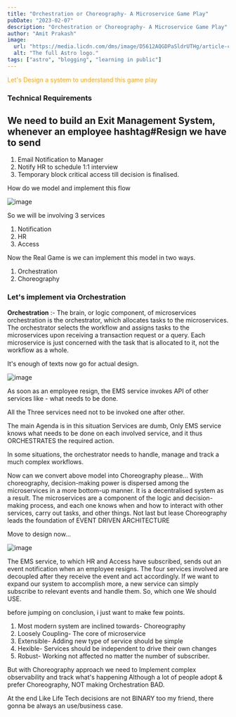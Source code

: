```yaml
---
title: "Orchestration or Choreography- A Microservice Game Play"
pubDate: "2023-02-07"
description: "Orchestration or Choreography- A Microservice Game Play"
author: "Amit Prakash"
image:
  url: "https://media.licdn.com/dms/image/D5612AQGDPaSldrUTHg/article-cover_image-shrink_423_752/0/1675725941348?e=1713398400&v=beta&t=uGXkAASLAqRWMUZhxEZDl_ZmhhBdY2_Rdi21_6QmAlM"
  alt: "The full Astro logo."
tags: ["astro", "blogging", "learning in public"]
---
```


<span style="color:orange">Let's Design a system to understand this game play</span>

### Technical Requirements

## We need to build an Exit Management System, whenever an employee hashtag#Resign we have to send
1. Email Notification to Manager
2. Notify HR to schedule 1:1 interview
3. Temporary block critical access till decision is finalised.

How do we model and implement this flow

![image](https://media.licdn.com/dms/image/D5612AQHK83puWR92Og/article-inline_image-shrink_1000_1488/0/1675723397773?e=1713398400&v=beta&t=PoG18yFOfS3cmTJYDvEgQD35wGVHb5shkhnWblT_0ns)

So we will be involving 3 services 
1. Notification 
2. HR 
3. Access

Now the Real Game is we can implement this model in two ways.

1. Orchestration 
2. Choreography


### Let's implement via Orchestration 

**Orchestration** :- The brain, or logic component, of microservices orchestration is the orchestrator, which allocates tasks to the microservices. The orchestrator selects the workflow and assigns tasks to the microservices upon receiving a transaction request or a query. Each microservice is just concerned with the task that is allocated to it, not the workflow as a whole.

It's enough of texts now go for actual design.

![image](https://media.licdn.com/dms/image/D5612AQHphbj7GcxLxg/article-inline_image-shrink_1500_2232/0/1675724201026?e=1713398400&v=beta&t=YG7viG5jzDYkhaUAdFWPMxae5mZg4xPxXh0XxxomBYI)

As soon as an employee resign, the EMS service invokes API of other services like - what needs to be done.

All the Three services need not to be invoked one after other.

The main Agenda is in this situation Services are dumb, Only EMS service knows what needs to be done on each involved service, and it thus ORCHESTRATES the required action.

In some situations, the orchestrator needs to handle, manage and track a much complex workflows.


Now can we convert above model into Choreography please...
With choreography, decision-making power is dispersed among the microservices in a more bottom-up manner. It is a decentralised system as a result. The microservices are a component of the logic and decision-making process, and each one knows when and how to interact with other services, carry out tasks, and other things.
Not last but lease Choreography leads the foundation of EVENT DRIVEN ARCHITECTURE

Move to design now...

![image](https://media.licdn.com/dms/image/D5612AQGy79KrsS69XQ/article-inline_image-shrink_1500_2232/0/1675725116645?e=1713398400&v=beta&t=7iMCIJT2l_N0k0FCrG36j_xfeLskTQyCDcdB-PF0kJw)

The EMS service, to which HR and Access have subscribed, sends out an event notification when an employee resigns. The four services involved are decoupled after they receive the event and act accordingly. If we want to expand our system to accomplish more, a new service can simply subscribe to relevant events and handle them.
So, which one We should USE.

before jumping on conclusion, i just want to make few points.

1. Most modern system are inclined towards- Choreography
2. Loosely Coupling- The core of microservice
3. Extensible- Adding new type of service should be simple
4. Hexible- Services should be independent to drive their own changes
5. Robust- Working not affected no matter the number of subscriber.

But with Choreography approach we need to Implement complex observability and track what's happening 
Although a lot of people adopt & prefer Choreography, NOT making Orchestration BAD.

At the end Like Life Tech decisions are not BINARY too my friend, there gonna be always an use/business case. 